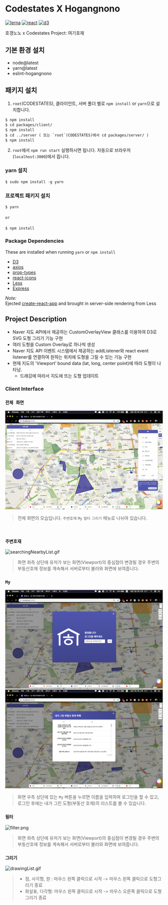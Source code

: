 # Codestates X Hogangnono
[![lerna](https://img.shields.io/badge/maintained%20with-lerna-cc00ff.svg)](https://lernajs.io/)
[![react](https://img.shields.io/badge/maintained%20with-react-green.svg)](https://reactjs.org/)
[![d3](https://img.shields.io/badge/maintained%20with-d3-orange.svg)](https://d3js.org/)

호갱노노 x Codestates Project: 여기호재

## 기본 환경 설치

<ul>
<li>node@latest</li>
<li>yarn@latest</li>
<li>eslint-hogangnono</li>
</ul>

## 패키지 설치
1. `root`(CODESTATES), 클라이언트, 서버 폴더 별로 `npm install` or `yarn`으로 설치합니다.
```shell
$ npm install
$ cd packages/client/
$ npm install
$ cd ../server ( 또는 `root`(CODESTATES)에서 cd packages/server/ )
$ npm install
```
2. `root`에서 `npm run start` 실행하시면 됩니다. 자동으로 브라우저(`localhost:3000`)에서 뜹니다.   

### yarn 설치

```javascript
$ sudo npm install -g yarn

```
### 프로젝트 패키지 설치

```javascript
$ yarn

or 

$ npm install
```

### Package Dependencies

These are installed when running `yarn` or `npm install`

- [D3](https://d3js.org/)
- [axios](https://www.npmjs.com/package/axios)
- [prop-types](https://www.npmjs.com/package/prop-types)
- [react-icons](https://www.npmjs.com/package/react-icons)
- [Less](http://lesscss.org/)
- [Express](https://www.npmjs.com/package/express)
  
_Note:_   
Ejected [create-react-app](https://github.com/facebook/create-react-app) and brought in server-side rendering from Less

## Project Description

- Naver 지도 API에서 제공하는 CustomOverlayView 클래스를 이용하여 D3로 SVG 도형 그리기 기능 구현
- 여러 도형을 Custom Overlay로 하나씩 생성 
- Naver 지도 API 이벤트 시스템에서 제공하는 addListener와 react event listener를 연결하여 원하는 위치에 도형을 그릴 수 있는 기능 구현
- 현재 지도의 'Viewport’ bound data (lat, long, center point)에 따라 도형이 나타남.
  - 드래깅에 따라서 지도에 뜨는 도형 업데이트

### Client Interface

### `전체 화면`
<img src="./packages/client/src/Components/imgs/fullScreen.png" alt="fullScreen.png" /><br />
> 전체 화면의 모습입니다. `주변호재` `My` `필터` `그리기` 메뉴로 나뉘여 있습니다.<br />
<br />

### `주변호재`
<img src="./packages/client/src/Components/imgs/searchingNearbyList.gif" alt="searchingNearbyList.gif" /><br />
> 화면 좌측 상단에 유저가 보는 화면(Viewport)의 중심점이 변경될 경우 주변의 부동산호재 정보를 계속해서 서버로부터 불러와 화면에 보여줍니다.<br />

### `My`
<img src="./packages/client/src/Components/imgs/my.png" alt="my.png" /><br />
<img src="./packages/client/src/Components/imgs/myDrawingList.png" alt="myDrawingList.png" /><br />
> 화면 우측 상단에 있는 `My` 버튼을 누르면 이름을 입력하여 로그인을 할 수 있고, 로그인 후에는 내가 그린 도형(부동산 호재)의 리스트를 볼 수 있습니다.<br />

### `필터`
<img src="./packages/client/src/Components/imgs/filter.png" alt="filter.png" /><br />
> 화면 좌측 상단에 유저가 보는 화면(Viewport)의 중심점이 변경될 경우 주변의 부동산호재 정보를 계속해서 서버로부터 불러와 화면에 보여줍니다.<br />

### `그리기`
<img src="./packages/client/src/Components/imgs/drawingLists.gif" alt="drawingList.gif" /><br />
> - 점, 사각형, 원 : 마우스 왼쪽 클릭으로 시작 -> 마우스 왼쪽 클릭으로 도형그리기 종료
> - 화살표, 다각형: 마우스 왼쪽 클릭으로 시작 -> 마우스 오른쪽 클릭으로 도형그리기 종료